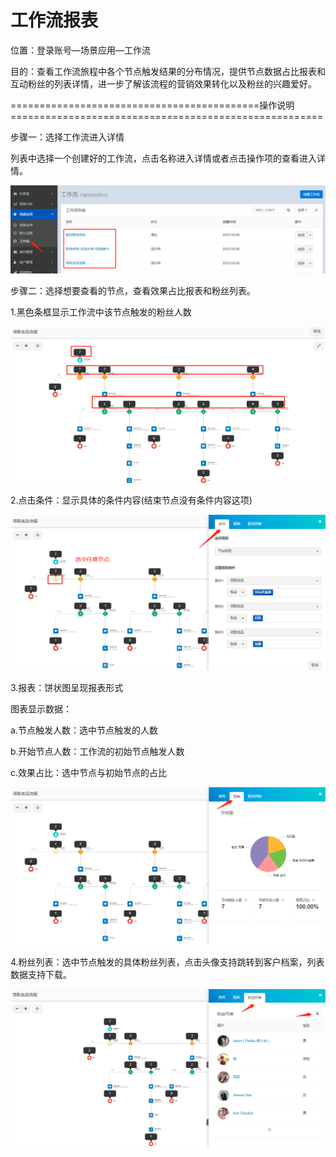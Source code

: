 # 工作流报表

位置：登录账号—场景应用—工作流

目的：查看工作流旅程中各个节点触发结果的分布情况，提供节点数据占比报表和互动粉丝的列表详情，进一步了解该流程的营销效果转化以及粉丝的兴趣爱好。

===========================================操作说明======================================================

步骤一：选择工作流进入详情

列表中选择一个创建好的工作流，点击名称进入详情或者点击操作项的查看进入详情。

![](/assets/gongzuoliubaobiaolist.png)

步骤二：选择想要查看的节点，查看效果占比报表和粉丝列表。

1.黑色条框显示工作流中该节点触发的粉丝人数

![](/assets/baobiaojiedian.png)

2.点击条件：显示具体的条件内容\(结束节点没有条件内容这项\)

![](/assets/baobiaotiaojian.png)

3.报表：饼状图呈现报表形式

图表显示数据：

a.节点触发人数：选中节点触发的人数

b.开始节点人数：工作流的初始节点触发人数

c.效果占比：选中节点与初始节点的占比

![](/assets/baobiaobintu.png)

4.粉丝列表：选中节点触发的具体粉丝列表，点击头像支持跳转到客户档案，列表数据支持下载。

![](/assets/baobiaofensiliebiao.png)

